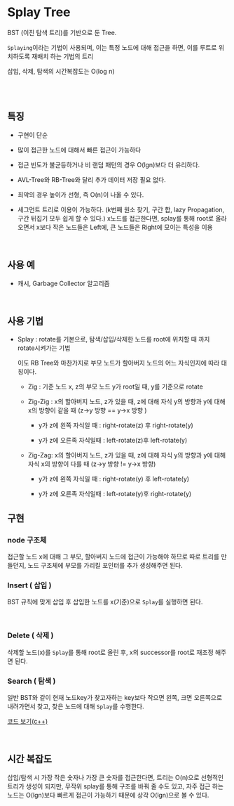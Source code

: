 # Splay Tree

BST (이진 탐색 트리)를 기반으로 둔 Tree.

`Splaying`이라는 기법이 사용되며, 이는 특정 노드에 대해 접근을 하면, 이를 루트로 위치하도록 재배치 하는 기법의 트리

삽입, 삭제, 탐색의 시간복잡도는 O(log n)

<br>
<br>

## 특징

- 구현이 단순

- 많이 접근한 노드에 대해서 빠른 접근이 가능하다
- 접근 빈도가 불균등하거나 비 랜덤 패턴의 경우 O(lgn)보다 더 유리하다.
- AVL-Tree와 RB-Tree와 달리 추가 데이터 저장 필요 없다.
- 최악의 경우 높이가 선형, 즉 O(n)이 나올 수 있다.
- 세그먼트 트리로 이용이 가능하다. (k번째 원소 찾기, 구간 합, lazy Propagation, 구간 뒤집기 모두 쉽게 할 수 있다.) x노드를 접근한다면, splay를 통해 root로 올라오면서 x보다 작은 노드들은 Left에, 큰 노드들은 Right에 모이는 특성을 이용

<br>

## 사용 예

- 캐시, Garbage Collector 알고리즘

<br>

## 사용 기법

- Splay : rotate를 기본으로, 탐색/삽입/삭제한 노드를 root에 위치할 때 까지 rotate시켜가는 기법

  이도 RB Tree와 마찬가지로 부모 노드가 할아버지 노드의 어느 자식인지에 따라 대칭이다.

  - Zig : 기준 노드 x, z의 부모 노드 y가 root일 때, y를 기준으로 rotate

  - Zig-Zig : x의 할아버지 노드, z가 있을 때, z에 대해 자식 y의 방향과 y에 대해 x의 방향이 같을 때 (z->y 방향 == y->x 방향 )

    - y가 z에 왼쪽 자식일 때 : right-rotate(z) 후 right-rotate(y)

    - y가 z에 오른족 자식일때 : left-rotate(z)후 left-rotate(y)

  - Zig-Zag: x의 할아버지 노드, z가 있을 때, z에 대해 자식 y의 방향과 y에 대해 자식 x의 방향이 다를 때 (z->y 방향 != y->x 방향)

    - y가 z에 왼쪽 자식일 때 : right-rotate(y) 후 left-rotate(y)

    - y가 z에 오른족 자식일때 : left-rotate(y)후 right-rotate(y)

## 구현

### node 구조체

접근할 노드 x에 대해 그 부모, 할아버지 노드에 접근이 가능해야 하므로 따로 트리를 만들던지, 노드 구조체에 부모를 가리킬 포인터를 추가 생성해주면 된다.

### Insert ( 삽입 )

BST 규칙에 맞게 삽입 후 삽입한 노드를 x(기준)으로 `Splay`를 실행하면 된다.

<br>

### Delete ( 삭제 )

삭제할 노드(x)를 `Splay`를 통해 root로 올린 후, x의 successor를 root로 재조정 해주면 된다.

### Search ( 탐색 )

일반 BST와 같이 현재 노드key가 찾고자하는 key보다 작으면 왼쪽, 크면 오른쪽으로 내려가면서 찾고, 찾은 노드에 대해 `Splay`를 수행한다.

[코드 보기(c++)](https://gist.github.com/gowoonsori/0d6269a9ba200da0f913c9381b48bc42)

<br>

## 시간 복잡도

삽입/탐색 시 가장 작은 숫자나 가장 큰 숫자를 접근한다면, 트리는 O(n)으로 선형적인 트리가 생성이 되지만, 무작위 splay를 통해 구조를 바꿔 줄 수도 있고, 자주 접근 하는 노드는 O(lgn)보다 빠르게 접근이 가능하기 때문에 상각 O(lgn)으로 볼 수 있다.
